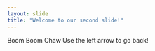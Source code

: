 ```yaml
---
layout: slide
title: "Welcome to our second slide!"
---
```

Boom Boom Chaw
Use the left arrow to go back!
